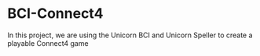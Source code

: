 # BCI-Connect4
In this project, we are using the Unicorn BCI and Unicorn Speller to create a playable Connect4 game

